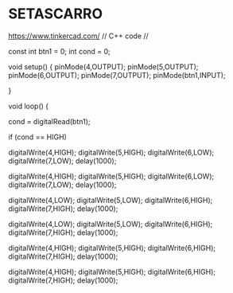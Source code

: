 # SETASCARRO
https://www.tinkercad.com/
// C++ code
//


const int btn1 = 0;
int cond = 0;



void setup()
{
  pinMode(4,OUTPUT);
  pinMode(5,OUTPUT);
  pinMode(6,OUTPUT);
  pinMode(7,OUTPUT);
  pinMode(btn1,INPUT);

}

void loop()
{
  
  cond = digitalRead(btn1);
  
  if (cond == HIGH)
    
  digitalWrite(4,HIGH);
  digitalWrite(5,HIGH);
  digitalWrite(6,LOW);
  digitalWrite(7,LOW);
  delay(1000); 

  digitalWrite(4,HIGH);
  digitalWrite(5,HIGH);
  digitalWrite(6,LOW);
  digitalWrite(7,LOW);
  delay(1000); 
  
  
  digitalWrite(4,LOW);
  digitalWrite(5,LOW);
  digitalWrite(6,HIGH);
  digitalWrite(7,HIGH);
  delay(1000); 
  
  digitalWrite(4,LOW);
  digitalWrite(5,LOW);
  digitalWrite(6,HIGH);
  digitalWrite(7,HIGH);
  delay(1000); 
 
  
  digitalWrite(4,HIGH);
  digitalWrite(5,HIGH);
  digitalWrite(6,HIGH);
  digitalWrite(7,HIGH);
  delay(1000); 
  
  digitalWrite(4,HIGH);
  digitalWrite(5,HIGH);
  digitalWrite(6,HIGH);
  digitalWrite(7,HIGH);
  delay(1000); 
  
